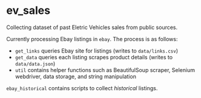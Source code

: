 # ev_sales

Collecting dataset of past Eletric Vehicles sales from public sources.

Currently processing Ebay listings in ```ebay```.  The process is as follows:
* ```get_links``` queries Ebay site for listings (writes to ```data/links.csv```)
* ```get_data``` queries each listing scrapes product details (writes to ```data/data.json```)
* ```util``` contains helper functions such as BeautifulSoup scraper, Selenium webdriver, data storage, and string manipulation

```ebay_historical``` contains scripts to collect *historical* listings. 
